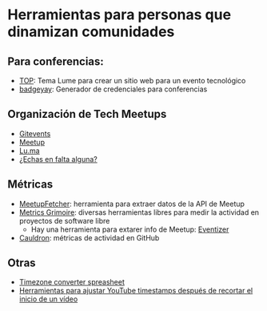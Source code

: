 # Herramientas para personas que dinamizan comunidades


## Para conferencias:
* [TOP](https://top.gal/): Tema Lume para crear un sitio web para un evento tecnológico
* [badgeyay]([url](https://github.com/fossasia/badgeyay)): Generador de credenciales para conferencias

## Organización de Tech Meetups

* [Gitevents](https://github.com/gitevents/core)
* [Meetup](http://meetup.com)
* [Lu.ma](https://lu.ma/)
* [¿Echas en falta alguna?](https://github.com/ComBuildersES/docs/issues/2)

## Métricas

* [MeetupFetcher](https://github.com/ntkog/Meetup-fetcher): herramienta para extraer datos de la API de Meetup
* [Metrics Grimoire](http://metricsgrimoire.github.io/): diversas herramientas libres para medir la actividad en proyectos de software libre
   * Hay una herramienta para extarer info de Meetup: [Eventizer](https://github.com/MetricsGrimoire/eventizer)
* [Cauldron]([http://biterg.io](https://gitlab.com/cauldronio)): métricas de actividad en GitHub

## Otras

* [Timezone converter spreasheet](https://docs.google.com/spreadsheets/d/1aQN0N2ugarrlxZhq8rdFMKo6qloE9cuOecDGqD3cPfQ/edit?usp=sharing)
* [Herramientas para ajustar YouTube timestamps después de recortar el inicio de un vídeo](https://github.com/hhkaos/adjust-youtube-timestamp-after-trim)
